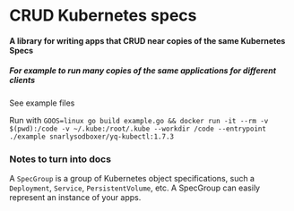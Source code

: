 # CRUD Kubernetes specs

#### A library for writing apps that CRUD near copies of the same Kubernetes Specs

##### For example to run many copies of the same applications for different clients

See example files

Run with
`GOOS=linux go build example.go && docker run -it --rm -v $(pwd):/code -v ~/.kube:/root/.kube --workdir /code --entrypoint ./example snarlysodboxer/yq-kubectl:1.7.3`

### Notes to turn into docs
A `SpecGroup` is a group of Kubernetes object specifications, such a `Deployment`, `Service`, `PersistentVolume`, etc. A SpecGroup can easily represent an instance of your apps.


